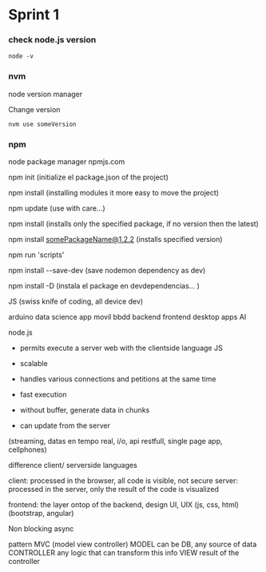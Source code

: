 # Sprint 1

### check node.js version 

```
node -v
```

### nvm
node version manager

Change version

```
nvm use someVersion
```

### npm
node package manager
npmjs.com



npm init (initialize el package.json of the project)

npm install (installing modules it more easy to move the project)

npm update (use with care...)

npm install <somePackageName> (installs only the specified package, if no version then the latest)

npm install <somePackageName@1.2.2> (installs specified version)


npm run 'scripts'

npm install <nodemon> --save-dev (save nodemon dependency as dev)

npm install <somePackageName> -D (instala el package en devdependencias... )


JS (swiss knife of coding, all device dev)

arduino
data science
app movil
bbdd 
backend
frontend
desktop apps
AI


node.js 

- permits execute a server web with the clientside language JS

- scalable

- handles various connections and petitions at the same time

- fast execution

- without buffer, generate data in chunks

- can update from the server

(streaming, datas en tempo real, i/o, api restfull, single page app, cellphones)


difference client/ serverside languages

client: processed in the browser, all code is visible, not secure
server: processed in the server, only the result of the code is visualized

frontend: the layer ontop of the backend, design UI, UIX
(js, css, html)
(bootstrap, angular)


Non blocking async

pattern MVC (model view controller)
MODEL can be DB, any source of data
CONTROLLER any logic that can transform this info
VIEW result of the controller


